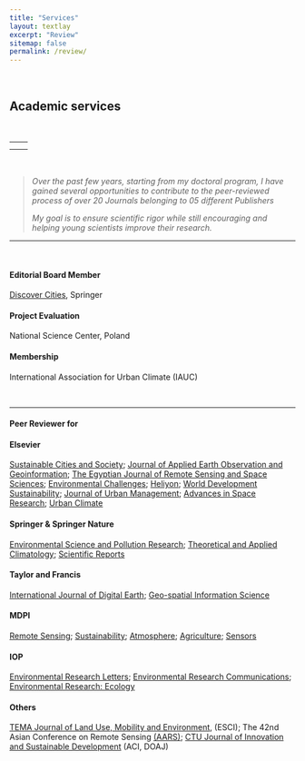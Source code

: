 ```yaml
---
title: "Services"
layout: textlay
excerpt: "Review"
sitemap: false
permalink: /review/
---
```



<br>

## Academic services 

<br>

<div style="max-width: 1300px; margin: 0 auto;">

<table width="800">
    <tr>
        <td style="text-align: center;">
            <img src="{{site.baseurl}}/images/review/Certificate_SCS_Recognised.jpg" alt="" />
        </td>
        <td style="text-align: center;">
            <img src="{{site.baseurl}}/images/review/Certificate_ENVC_Recognised.jpg" alt="" />
        </td>
    </tr>
    <tr>
        <td style="text-align: center;">
            <img src="{{site.baseurl}}/images/review/Certificate_JAG_Recognised.jpg" alt="" />
        </td>
        <td style="text-align: center;">
            <img src="{{site.baseurl}}/images/review/Certificate_JUM_Recognised.jpg" alt="" />
        </td>
    </tr>
</table>

<br>


> <i>Over the past few years, starting from my doctoral program, I have gained several opportunities to contribute to the peer-reviewed process of over 20 Journals belonging to 05 different Publishers</i> 
>
> <i>My goal is to ensure scientific rigor while still encouraging and helping young scientists improve their research.</i> 


<hr>
<br>

#### **Editorial Board Member**

<a href="https://link.springer.com/journal/44327">Discover Cities</a>, Springer 
<br>

#### **Project Evaluation**

National Science Center, Poland 
<br>

#### **Membership**

International Association for Urban Climate (IAUC)

<br>
<hr>

#### **Peer Reviewer for**

#### Elsevier  

<a href="https://www.sciencedirect.com/journal/sustainable-cities-and-society">Sustainable Cities and Society</a>;  <a href="https://www.journals.elsevier.com/international-journal-of-applied-earth-observation-and-geoinformation">Journal of Applied Earth Observation and Geoinformation</a>; <a href="https://www.sciencedirect.com/journal/the-egyptian-journal-of-remote-sensing-and-space-science">The Egyptian Journal of Remote Sensing and Space Sciences</a>; <a href="https://www.journals.elsevier.com/environmental-challenges">Environmental Challenges</a>; <a href="https://www.cell.com/heliyon/home">Heliyon</a>; <a href="https://www.sciencedirect.com/journal/world-development-sustainability">World Development Sustainability</a>; <a href="https://www.sciencedirect.com/journal/journal-of-urban-management">Journal of Urban Management</a>; <a href="https://www.sciencedirect.com/journal/advances-in-space-research">Advances in Space Research</a>; <a href="https://www.sciencedirect.com/journal/urban-climate">Urban Climate</a> 


#### Springer & Springer Nature   

<a href="https://www.springer.com/journal/11356">Environmental Science and Pollution Research</a>; <a href="https://link.springer.com/journal/704">Theoretical and Applied Climatology</a>; <a href="https://www.nature.com/srep/">Scientific Reports</a> 


#### Taylor and Francis  

<a href="https://www.tandfonline.com/journals/tjde20">International Journal of Digital Earth</a>; <a href="https://www.tandfonline.com/toc/tgsi20/current">Geo-spatial Information Science</a>


#### MDPI  

<a href="https://www.mdpi.com/journal/remotesensing">Remote Sensing</a>; <a href="https://www.mdpi.com/journal/sustainability">Sustainability</a>; <a href="https://www.mdpi.com/journal/atmosphere">Atmosphere</a>; <a href="https://www.mdpi.com/journal/agriculture">Agriculture</a>; <a href="https://www.mdpi.com/journal/sensors">Sensors</a>


#### IOP  

<a href="https://iopscience.iop.org/journal/1748-9326">Environmental Research Letters</a>; <a href="https://iopscience.iop.org/journal/2515-7620">Environmental Research Communications</a>; <a href="https://iopscience.iop.org/journal/2752-664X">Environmental Research: Ecology</a> 


#### Others  

<a href="http://www.serena.unina.it/index.php/tema/">TEMA Journal of Land Use, Mobility and Environment</a>, (ESCI); The 42nd Asian Conference on Remote Sensing <a href="https://a-a-r-s.org/">(AARS)</a>; <a href="https://ctujs.ctu.edu.vn/index.php/ctujs/index">CTU Journal of Innovation and Sustainable Development</a> (ACI, DOAJ)
 
<br/>


</div>
